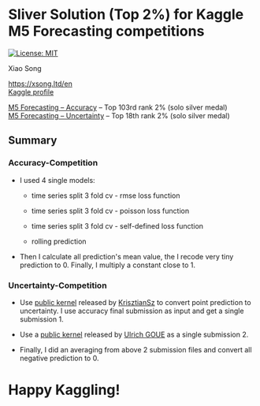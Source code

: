# Sliver Solution (Top 2%) for Kaggle M5 Forecasting competitions

[![License: MIT](https://img.shields.io/badge/License-MIT-purple.svg)](https://opensource.org/licenses/MIT)

Xiao Song

<https://xsong.ltd/en>     
[Kaggle profile](https://www.kaggle.com/rikdifos/)


[M5 Forecasting – Accuracy](https://www.kaggle.com/c/m5-forecasting-accuracy) – Top 103rd rank 2% (solo silver medal)   
[M5 Forecasting – Uncertainty](https://www.kaggle.com/c/m5-forecasting-uncertainty) – Top 18th rank 2% (solo silver medal)

## Summary

### Accuracy-Competition

+ I used 4 single models:
    
    + time series split 3 fold cv - rmse loss function
    
    + time series split 3 fold cv - poisson loss function
    
    + time series split 3 fold cv - self-defined loss function
    
    + rolling prediction

+ Then I calculate all prediction's mean value, the I recode very tiny prediction to 0. Finally, I multiply a constant close to 1.

### Uncertainty-Competition

+ Use [public kernel](https://www.kaggle.com/szmnkrisz97/point-to-uncertainty-different-ranges-per-level) released by [KrisztianSz](https://www.kaggle.com/szmnkrisz97) to convert point prediction to uncertainty. I use accuracy final submission as input and get a single submission 1.

+ Use a [public kernel](https://www.kaggle.com/ulrich07/quantile-regression-with-keras) released by [Ulrich GOUE](https://www.kaggle.com/ulrich07) as a single submission 2.

+ Finally, I did an averaging from above 2 submission files and convert all negative prediction to 0.

# Happy Kaggling!










